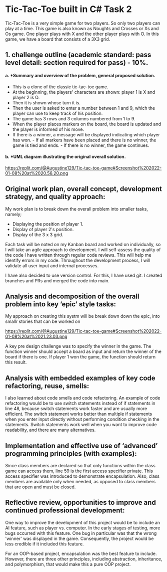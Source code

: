 # Tic-Tac-Toe built in C# Task 2

Tic-Tac-Toe is a very simple game for two players. So only two players can play at a time. This game is also known as Noughts and Crosses or Xs and Os game. One player plays with X and the other player plays with O. In this game, we have a board that consists of a 3X3 grid.

## 1. challenge outline (academic standard: pass level detail: section required for pass) - 10%.

#### a. *Summary and overview of the problem, general proposed solution. 

- This is a clone of the classic tic-tac-toe game. 
- At the beginning, the players' characters are shown: player 1 is X and player 2 is O. 
- Then it is shown whose turn it is. 
- Then the user is asked to enter a number between 1 and 9, which the player can use to keep track of his position. 
- The game has 3 rows and 3 columns numbered from 1 to 9. 
- When the player places markers on the board, the board is updated and the player is informed of his move. 
- If there is a winner, a message will be displayed indicating which player has won. - If all markers have been placed and there is no winner, the game is tied and ends. - If there is no winner, the game continues.

#### b. *UML diagram illustrating the original overall solution. 

https://replit.com/@Augustine129/Tic-tac-toe-game#Screenshot%202022-01-08%20at%2020.56.20.png

## Original work plan, overall concept, development strategy, and quality approach:

My work plan is to break down the overall problem into smaller tasks, namely;

- Displaying the position of player 1.
- Display of player 2's position.
- Display of the 3 x 3 grid.

Each task will be noted on my Kanban board and worked on individually, so I will take an agile approach to development. I will self-assess the quality of the code I have written through regular code reviews. This will help me identify errors in my code. Throughout the development process, I will validate all user input and internal processes.

I have also decided to use version control. For this, I have used git. I created branches and PRs and merged the code into main.

## Analysis and decomposition of the overall problem into key ‘epic’ style tasks:

My approach on creating this systm will be break down down the epic, into smallr stories that can be worked on

https://replit.com/@Augustine129/Tic-tac-toe-game#Screenshot%202022-01-08%20at%2021.23.03.png


A key pre design challenge was to specify the winner in the game. The function winner should accept a board as input and return the winner of the board if there is one. If player 1 won the game, the function should return this result.


## Analysis with embedded examples of key code refactoring, reuse, smells:
I also learned about code smells and code refactoring. An example of code refactoring would be to use switch statements instead of if statements in line 48, because switch statements work faster and are usually more efficient. 
The switch statement works better than multiple if statements when you enter input directly without performing condition checking in the statements. Switch statements work well when you want to improve code readability, and there are many alternatives.

## Implementation and effective use of ‘advanced’ programming principles (with examples):

Since class members are declared so that only functions within the class game can access them, line 59 is the first access specifier private. This access specifier was introduced to demonstrate encapsulation. Also, class members are available only when needed, as opposed to class members that are open and must be closed. 

## Reflective review, opportunities to improve and continued professional development:

One way to improve the development of this project would be to include an AI feature, such as player vs. computer. In the early stages of testing, more bugs occurred with this feature. One bug in particular was that the wrong 'winner' was displayed in the game. Consequently, the project would be less credible if it included this feature.

For an OOP-based project, encapsulation was the best feature to include. However, there are three other principles, including abstraction, inheritance, and polymorphism, that would make this a pure OOP project.
